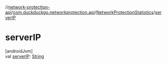 //[network-protection-api](../../../index.md)/[com.duckduckgo.networkprotection.api](../index.md)/[NetworkProtectionStatistics](index.md)/[serverIP](server-i-p.md)

# serverIP

[androidJvm]\
val [serverIP](server-i-p.md): [String](https://kotlinlang.org/api/latest/jvm/stdlib/kotlin/-string/index.html)
